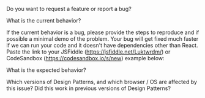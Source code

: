 Do you want to request a feature or report a bug?

What is the current behavior?

If the current behavior is a bug, please provide the steps to reproduce and if possible a minimal demo of the problem. Your bug will get fixed much faster if we can run your code and it doesn't have dependencies other than React. Paste the link to your JSFiddle (https://jsfiddle.net/Luktwrdm/) or CodeSandbox (https://codesandbox.io/s/new) example below:

What is the expected behavior?

Which versions of Design Patterns, and which browser / OS are affected by this issue? Did this work in previous versions of Design Patterns?